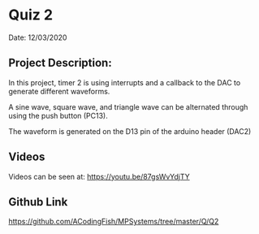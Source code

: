 # Quiz 2

Date: 12/03/2020

## Project Description:

In this project, timer 2 is using interrupts and a callback to the DAC to generate different waveforms.

A sine wave, square wave, and triangle wave can be alternated through using the push button (PC13).

The waveform is generated on the D13 pin of the arduino header (DAC2)

## Videos
Videos can be seen at: https://youtu.be/87gsWvYdjTY

## Github Link
https://github.com/ACodingFish/MPSystems/tree/master/Q/Q2